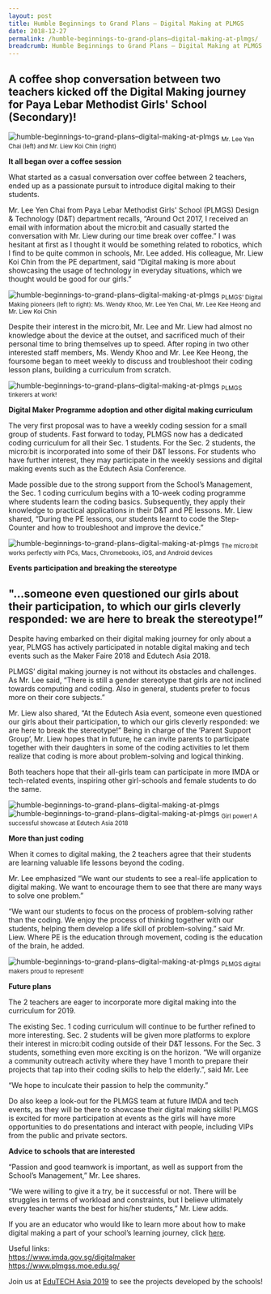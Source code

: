 ```yaml
---
layout: post
title: Humble Beginnings to Grand Plans – Digital Making at PLMGS
date: 2018-12-27
permalink: /humble-beginnings-to-grand-plans–digital-making-at-plmgs/
breadcrumb: Humble Beginnings to Grand Plans – Digital Making at PLMGS
---
```


## A coffee shop conversation between two teachers kicked off the Digital Making journey for Paya Lebar Methodist Girls' School (Secondary)!

![humble-beginnings-to-grand-plans–digital-making-at-plmgs](/images/stories/features/humble-beginnings-to-grand-plans–digital-making-at-plmgs/humble-beginnings-to-grand-plans–digital-making-at-plmgs1.jpg)
<sub>Mr. Lee Yen Chai (left) and Mr. Liew Koi Chin (right)</sub>

**It all began over a coffee session**

What started as a casual conversation over coffee between 2 teachers, ended up as a passionate pursuit to introduce digital making to their students.

Mr. Lee Yen Chai from Paya Lebar Methodist Girls' School (PLMGS) Design & Technology (D&T) department recalls, “Around Oct 2017, I received an email with information about the micro:bit and casually started the conversation with Mr. Liew during our time break over coffee.” I was hesitant at first as I thought it would be something related to robotics, which I find to be quite common in schools, Mr. Lee added. His colleague, Mr. Liew Koi Chin from the PE department, said “Digital making is more about showcasing the usage of technology in everyday situations, which we thought would be good for our girls.”

![humble-beginnings-to-grand-plans–digital-making-at-plmgs](/images/stories/features/humble-beginnings-to-grand-plans–digital-making-at-plmgs/humble-beginnings-to-grand-plans–digital-making-at-plmgs2.jpg)
<sub>PLMGS’ Digital Making pioneers (left to right): Ms. Wendy Khoo, Mr. Lee Yen Chai, Mr. Lee Kee Heong and Mr. Liew Koi Chin</sub>

Despite their interest in the micro:bit, Mr. Lee and Mr. Liew had almost no knowledge about the device at the outset, and sacrificed much of their personal time to bring themselves up to speed. After roping in two other interested staff members, Ms. Wendy Khoo and Mr. Lee Kee Heong, the foursome began to meet weekly to discuss and troubleshoot their coding lesson plans, building a curriculum from scratch.

![humble-beginnings-to-grand-plans–digital-making-at-plmgs](/images/stories/features/humble-beginnings-to-grand-plans–digital-making-at-plmgs/humble-beginnings-to-grand-plans–digital-making-at-plmgs3.JPG)
<sub>PLMGS tinkerers at work!</sub>

**Digital Maker Programme adoption and other digital making curriculum**


The very first proposal was to have a weekly coding session for a small group of students. Fast forward to today, PLMGS now has a dedicated coding curriculum for all their Sec. 1 students. For the Sec. 2 students, the micro:bit is incorporated into some of their D&T lessons. For students who have further interest, they may participate in the weekly sessions and digital making events such as the Edutech Asia Conference.

Made possible due to the strong support from the School’s Management, the Sec. 1 coding curriculum begins with a 10-week coding programme where students learn the coding basics. Subsequently, they apply their knowledge to practical applications in their D&T and PE lessons. Mr. Liew shared, “During the PE lessons, our students learnt to code the Step-Counter and how to troubleshoot and improve the device.”

![humble-beginnings-to-grand-plans–digital-making-at-plmgs](/images/stories/features/humble-beginnings-to-grand-plans–digital-making-at-plmgs/humble-beginnings-to-grand-plans–digital-making-at-plmgs4.JPG)
<sub>The micro:bit  works perfectly with PCs, Macs, Chromebooks, iOS, and Android devices</sub>

**Events participation and breaking the stereotype**

## "...someone even questioned our girls about their participation, to which our girls cleverly responded: we are here to break the stereotype!”
Despite having embarked on their digital making journey for only about a year, PLMGS has actively participated in notable digital making and tech events such as the Maker Faire 2018 and Edutech Asia 2018.

PLMGS’ digital making journey is not without its obstacles and challenges. As Mr. Lee said, “There is still a gender stereotype that girls are not inclined towards computing and coding. Also in general, students prefer to focus more on their core subjects.”

Mr. Liew also shared, “At the Edutech Asia event, someone even questioned our girls about their participation, to which our girls cleverly responded: we are here to break the stereotype!” Being in charge of the ‘Parent Support Group’, Mr. Liew hopes that in future, he can invite parents to participate together with their daughters in some of the coding activities to let them realize that coding is more about problem-solving and logical thinking.

Both teachers hope that their all-girls team can participate in more IMDA or tech-related events, inspiring other girl-schools and female students to do the same.

![humble-beginnings-to-grand-plans–digital-making-at-plmgs](/images/stories/features/humble-beginnings-to-grand-plans–digital-making-at-plmgs/humble-beginnings-to-grand-plans–digital-making-at-plmgs5.jpg)
![humble-beginnings-to-grand-plans–digital-making-at-plmgs](/images/stories/features/humble-beginnings-to-grand-plans–digital-making-at-plmgs/humble-beginnings-to-grand-plans–digital-making-at-plmgs6.jpg)
<sub>Girl power! A successful showcase at Edutech Asia 2018</sub>

**More than just coding**


When it comes to digital making, the 2 teachers agree that their students are learning valuable life lessons beyond the coding.

Mr. Lee emphasized “We want our students to see a real-life application to digital making. We want to encourage them to see that there are many ways to solve one problem.”

“We want our students to focus on the process of problem-solving rather than the coding. We enjoy the process of thinking together with our students, helping them develop a life skill of problem-solving.” said Mr. Liew. Where PE is the education through movement, coding is the education of the brain, he added.

![humble-beginnings-to-grand-plans–digital-making-at-plmgs](/images/stories/features/humble-beginnings-to-grand-plans–digital-making-at-plmgs/humble-beginnings-to-grand-plans–digital-making-at-plmgs7.jpg)
<sub>PLMGS digital makers proud to represent!</sub>

**Future plans**


The 2 teachers are eager to incorporate more digital making into the curriculum for 2019.

The existing Sec. 1 coding curriculum will continue to be further refined to more interesting. Sec. 2 students will be given more platforms to explore their interest in micro:bit coding outside of their D&T lessons. For the Sec. 3 students, something even more exciting is on the horizon. “We will organize a community outreach activity where they have 1 month to prepare their projects that tap into their coding skills to help the elderly.”, said Mr. Lee 

“We hope to inculcate their passion to help the community.”

Do also keep a look-out for the PLMGS team at future IMDA and tech events, as they will be there to showcase their digital making skills! PLMGS is excited for more participation at events as the girls will have more opportunities to do presentations and interact with people, including VIPs from the public and private sectors.

**Advice to schools that are interested**


“Passion and good teamwork is important, as well as support from the School’s 
Management,” Mr. Lee shares.

“We were willing to give it a try, be it successful or not. There will be struggles in terms of workload and constraints, but I believe ultimately every teacher wants the best for his/her students,” Mr. Liew adds.

If you are an educator who would like to learn more about how to make digital making a part of your school’s learning journey, click [here](/in-schools/digital-maker/overview/).

Useful links:<br>
https://www.imda.gov.sg/digitalmaker<br>
https://www.plmgss.moe.edu.sg/

Join us at <a href="https://codesg.imda.gov.sg/events/roadshows-and-exhibitions/edutech-asia-2019" target="_blank">EduTECH Asia 2019</a> to see the projects developed by the schools!

